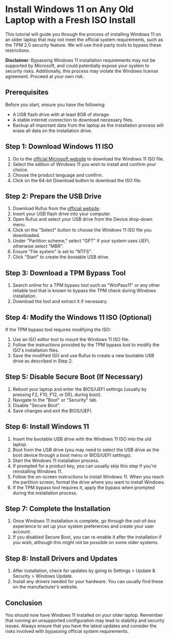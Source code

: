 # Install Windows 11 on Any Old Laptop with a Fresh ISO Install
 
This tutorial will guide you through the process of installing Windows 11 on an older laptop that may not meet the official system requirements, such as the TPM 2.0 security feature. We will use third-party tools to bypass these restrictions.
 
**Disclaimer**: Bypassing Windows 11 installation requirements may not be supported by Microsoft, and could potentially expose your system to security risks. Additionally, this process may violate the Windows license agreement. Proceed at your own risk.
 
## Prerequisites
 
Before you start, ensure you have the following:
 
- A USB flash drive with at least 8GB of storage.
- A stable internet connection to download necessary files.
- Backup all important data from the laptop as the installation process will erase all data on the installation drive.
 
## Step 1: Download Windows 11 ISO
 
1. Go to the [official Microsoft website](https://www.microsoft.com/software-download/windows11) to download the Windows 11 ISO file.
2. Select the edition of Windows 11 you wish to install and confirm your choice.
3. Choose the product language and confirm.
4. Click on the 64-bit Download button to download the ISO file.
 
## Step 2: Prepare the USB Drive
 
1. Download Rufus from the [official website](https://rufus.ie/).
2. Insert your USB flash drive into your computer.
3. Open Rufus and select your USB drive from the Device drop-down menu.
4. Click on the "Select" button to choose the Windows 11 ISO file you downloaded.
5. Under "Partition scheme," select "GPT" if your system uses UEFI, otherwise select "MBR".
6. Ensure "File system" is set to "NTFS".
7. Click "Start" to create the bootable USB drive.
 
## Step 3: Download a TPM Bypass Tool
 
1. Search online for a TPM bypass tool such as "WinPass11" or any other reliable tool that is known to bypass the TPM check during Windows installation.
2. Download the tool and extract it if necessary.
 
## Step 4: Modify the Windows 11 ISO (Optional)
 
If the TPM bypass tool requires modifying the ISO:
 
1. Use an ISO editor tool to mount the Windows 11 ISO file.
2. Follow the instructions provided by the TPM bypass tool to modify the ISO's installation files.
3. Save the modified ISO and use Rufus to create a new bootable USB drive as described in Step 2.
 
## Step 5: Disable Secure Boot (If Necessary)
 
1. Reboot your laptop and enter the BIOS/UEFI settings (usually by pressing F2, F10, F12, or DEL during boot).
2. Navigate to the "Boot" or "Security" tab.
3. Disable "Secure Boot".
4. Save changes and exit the BIOS/UEFI.
 
## Step 6: Install Windows 11
 
1. Insert the bootable USB drive with the Windows 11 ISO into the old laptop.
2. Boot from the USB drive (you may need to select the USB drive as the boot device through a boot menu or BIOS/UEFI settings).
3. Start the Windows 11 installation process.
4. If prompted for a product key, you can usually skip this step if you're reinstalling Windows 11.
5. Follow the on-screen instructions to install Windows 11. When you reach the partition screen, format the drive where you want to install Windows.
6. If the TPM bypass tool requires it, apply the bypass when prompted during the installation process.
 
## Step 7: Complete the Installation
 
1. Once Windows 11 installation is complete, go through the out-of-box experience to set up your system preferences and create your user account.
2. If you disabled Secure Boot, you can re-enable it after the installation if you wish, although this might not be possible on some older systems.
 
## Step 8: Install Drivers and Updates
 
1. After installation, check for updates by going to Settings > Update & Security > Windows Update.
2. Install any drivers needed for your hardware. You can usually find these on the manufacturer's website.
 
## Conclusion
 
You should now have Windows 11 installed on your older laptop. Remember that running an unsupported configuration may lead to stability and security issues. Always ensure that you have the latest updates and consider the risks involved with bypassing official system requirements.
